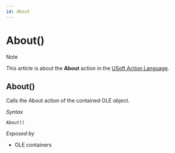 ```yaml
---
id: About
---
```


# About()



> [!NOTE]
> This article is about the **About** action in the [USoft Action Language](/docs/Task_flow/Action_Language_reference/USoft_Action_Language.md).

## **About()**

Calls the About action of the contained OLE object.

*Syntax*

```
About()
```

*Exposed by*

- OLE containers
